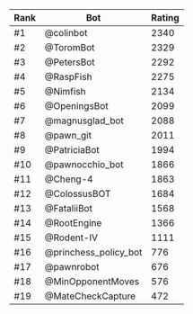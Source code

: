 Rank|Bot|Rating
---|---|---
#1|@colinbot|2340
#2|@ToromBot|2329
#3|@PetersBot|2292
#4|@RaspFish|2275
#5|@Nimfish|2134
#6|@OpeningsBot|2099
#7|@magnusglad_bot|2088
#8|@pawn_git|2011
#9|@PatriciaBot|1994
#10|@pawnocchio_bot|1866
#11|@Cheng-4|1863
#12|@ColossusBOT|1684
#13|@FataliiBot|1568
#14|@RootEngine|1366
#15|@Rodent-IV|1111
#16|@princhess_policy_bot|776
#17|@pawnrobot|676
#18|@MinOpponentMoves|576
#19|@MateCheckCapture|472
